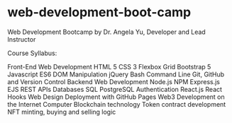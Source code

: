 # web-development-boot-camp

Web Development Bootcamp by Dr. Angela Yu, Developer and Lead Instructor

Course Syllabus:

Front-End Web Development
HTML 5
CSS 3
Flexbox
Grid
Bootstrap 5
Javascript ES6
DOM Manipulation
jQuery
Bash Command Line
Git, GitHub and Version Control
Backend Web Development
Node.js
NPM
Express.js
EJS
REST
APIs
Databases
SQL
PostgreSQL
Authentication
React.js
React Hooks
Web Design
Deployment with GitHub Pages
Web3 Development on the Internet Computer
Blockchain technology
Token contract development
NFT minting, buying and selling logic